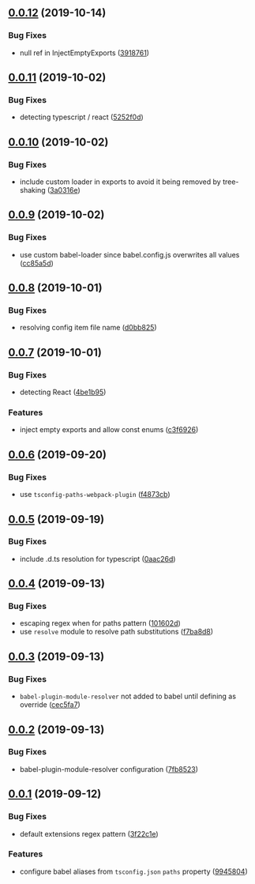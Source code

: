 ## [0.0.12](https://github.com/gavar/webpackery/compare/v/babel-configurer/0.0.11...v/babel-configurer/0.0.12) (2019-10-14)


### Bug Fixes

* null ref in InjectEmptyExports ([3918761](https://github.com/gavar/webpackery/commit/3918761))

## [0.0.11](https://github.com/gavar/webpackery/compare/v/babel-configurer/0.0.10...v/babel-configurer/0.0.11) (2019-10-02)


### Bug Fixes

* detecting typescript / react ([5252f0d](https://github.com/gavar/webpackery/commit/5252f0d))

## [0.0.10](https://github.com/gavar/webpackery/compare/v/babel-configurer/0.0.9...v/babel-configurer/0.0.10) (2019-10-02)


### Bug Fixes

* include custom loader in exports to avoid it being removed by tree-shaking ([3a0316e](https://github.com/gavar/webpackery/commit/3a0316e))

## [0.0.9](https://github.com/gavar/webpackery/compare/v/babel-configurer/0.0.8...v/babel-configurer/0.0.9) (2019-10-02)


### Bug Fixes

* use custom babel-loader since babel.config.js overwrites all values ([cc85a5d](https://github.com/gavar/webpackery/commit/cc85a5d))

## [0.0.8](https://github.com/gavar/webpackery/compare/v/babel-configurer/0.0.7...v/babel-configurer/0.0.8) (2019-10-01)


### Bug Fixes

* resolving config item file name ([d0bb825](https://github.com/gavar/webpackery/commit/d0bb825))

## [0.0.7](https://github.com/gavar/webpackery/compare/v/babel-configurer/0.0.6...v/babel-configurer/0.0.7) (2019-10-01)


### Bug Fixes

* detecting React ([4be1b95](https://github.com/gavar/webpackery/commit/4be1b95))


### Features

* inject empty exports and allow const enums ([c3f6926](https://github.com/gavar/webpackery/commit/c3f6926))

## [0.0.6](https://github.com/gavar/webpackery/compare/v/babel-configurer/0.0.5...v/babel-configurer/0.0.6) (2019-09-20)


### Bug Fixes

* use `tsconfig-paths-webpack-plugin` ([f4873cb](https://github.com/gavar/webpackery/commit/f4873cb))

## [0.0.5](https://github.com/gavar/webpackery/compare/v/babel-configurer/0.0.4...v/babel-configurer/0.0.5) (2019-09-19)


### Bug Fixes

* include .d.ts resolution for typescript ([0aac26d](https://github.com/gavar/webpackery/commit/0aac26d))

## [0.0.4](https://github.com/gavar/webpackery/compare/v/babel-configurer/0.0.3...v/babel-configurer/0.0.4) (2019-09-13)


### Bug Fixes

* escaping regex when for paths pattern ([101602d](https://github.com/gavar/webpackery/commit/101602d))
* use `resolve` module to resolve path substitutions ([f7ba8d8](https://github.com/gavar/webpackery/commit/f7ba8d8))

## [0.0.3](https://github.com/gavar/webpackery/compare/v/babel-configurer/0.0.2...v/babel-configurer/0.0.3) (2019-09-13)


### Bug Fixes

* `babel-plugin-module-resolver` not added to babel until defining as override ([cec5fa7](https://github.com/gavar/webpackery/commit/cec5fa7))

## [0.0.2](https://github.com/gavar/webpackery/compare/v/babel-configurer/0.0.1...v/babel-configurer/0.0.2) (2019-09-13)


### Bug Fixes

* babel-plugin-module-resolver configuration ([7fb8523](https://github.com/gavar/webpackery/commit/7fb8523))

## [0.0.1](https://github.com/gavar/webpackery/compare/v/babel-configurer/0.0.0...v/babel-configurer/0.0.1) (2019-09-12)


### Bug Fixes

* default extensions regex pattern ([3f22c1e](https://github.com/gavar/webpackery/commit/3f22c1e))


### Features

* configure babel aliases from `tsconfig.json` `paths` property ([9945804](https://github.com/gavar/webpackery/commit/9945804))
